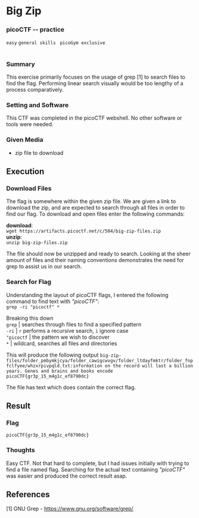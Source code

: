 # Big Zip
### picoCTF -- practice
` easy ` `general skills ` ` picoGym exclusive `
# 
### Summary
This exercise primarily focuses on the usage of grep [1] to search files to find the flag. Performing linear search visually would be too lengthy of a process comparatively.

### Setting and Software
This CTF was completed in the picoCTF webshell. No other software or tools were needed.

### Given Media
- zip file to download

## Execution

### Download Files
The flag is somewhere within the given zip file. We are given a link to download the zip, and are expected to search through all files in order to find our flag. To download and open files enter the following commands:<br>

**download**:<br>
` wget https://artifacts.picoctf.net/c/504/big-zip-files.zip ` <br>
**unzip**:<br>
` unzip big-zip-files.zip `

The file should now be unzipped and ready to search. Looking at the sheer amount of files and their naming conventions demonstrates the need for grep to assist us in our search. <br>


### Search for Flag

Understanding the layout of picoCTF flags, I entered the following command to find text with *"picoCTF"*:<br>
` grep -ri "picoctf" * `

Breaking this down<br>
` grep ` | searches through files to find a specified pattern <br>
` -ri ` | ` r ` performs a recursive search, ` i ` ignore case <br>
` "picoctf ` | the pattern we wish to discover <br>
` * ` | wildcard, searches all files and directories

This will produce the following output
` big-zip-files/folder_pmbymkjcya/folder_cawigcwvgv/folder_ltdayfmktr/folder_fnpfclfyee/whzxrpivpqld.txt:information on the record will last a billion years. Genes and brains and books encode picoCTF{gr3p_15_m4g1c_ef8790dc} `

The file has text which does contain the correct flag.

## Result

### Flag
` picoCTF{gr3p_15_m4g1c_ef8790dc} `

### Thoughts
Easy CTF. Not that hard to complete, but I had issues initially with trying to find a file named flag. Searching for the actual text containing *"picoCTF"* was easier and produced the correct result asap.

## References
[1] GNU Grep - https://www.gnu.org/software/grep/ 